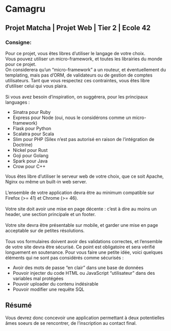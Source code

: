 # Camagru
## Projet Matcha | Projet Web | Tier 2 | Ecole 42
### Consigne:<br>
Pour ce projet, vous êtes libres d’utiliser le langage de votre choix.<br>
Vous pouvez utiliser un micro-framework, et toutes les librairies du monde pour ce
projet.<br>
On considerera qu’un “micro-framework” a un routeur, et éventuellement du templating,
mais pas d’ORM, de validateurs ou de gestion de comptes utilisateurs. Tant que
vous respectez ces contraintes, vous êtes libre d’utiliser celui qui vous plaira.<br><br>
Si vous avez besoin d’inspiration, on suggérera, pour les principaux languages :<br>

* Sinatra pour Ruby
* Express pour Node (oui, nous le considérons comme un micro-framework)
* Flask pour Python
* Scalatra pour Scala
* Slim pour PHP (Silex n’est pas autorisé en raison de l’intégration de Doctrine)
* Nickel pour Rust
* Goji pour Golang
* Spark pour Java
* Crow pour C++

Vous êtes libre d’utiliser le serveur web de votre choix, que ce soit Apache, Nginx ou
même un built-in web server.<br><br>
L’ensemble de votre application devra être au minimum compatible sur Firefox (>=
41) et Chrome (>= 46). <br><br>
Votre site doit avoir une mise en page décente : c’est à dire au moins un header, une
section principale et un footer. <br><br>
Votre site devra être présentable sur mobile, et garder une mise en page acceptable
sur de petites résolutions.<br><br>
Tous vos formulaires doivent avoir des validations correctes, et l’ensemble de votre
site devra être sécurisé. Ce point est obligatoire et sera vérifié longuement en soutenance.
Pour vous faire une petite idée, voici quelques éléments qui ne sont pas considérés comme
sécurisés :<br>

* Avoir des mots de passe “en clair” dans une base de données
* Pouvoir injecter du code HTML ou JavaScript “utilisateur” dans des variables mal protégées
* Pouvoir uploader du contenu indésirable
* Pouvoir modifier une requête SQL

## Résumé
Vous devrez donc concevoir une application permettant à deux potentielles âmes soeurs de se rencontrer, de l’inscription au contact final.
<br>
